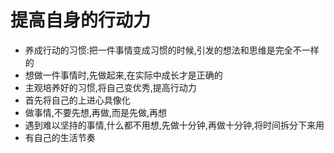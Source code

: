 # 提高自身的行动力

- 养成行动的习惯:把一件事情变成习惯的时候,引发的想法和思维是完全不一样的
- 想做一件事情时,先做起来,在实际中成长才是正确的
- 主观培养好的习惯,将自己变优秀,提高行动力
- 首先将自己的上进心具像化
- 做事情,不要先想,再做,而是先做,再想
- 遇到难以坚持的事情,什么都不用想,先做十分钟,再做十分钟,将时间拆分下来用
- 有自己的生活节奏
